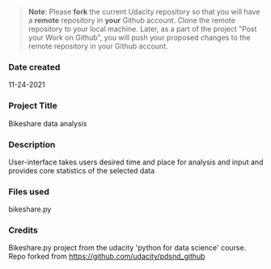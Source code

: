 >**Note**: Please **fork** the current Udacity repository so that you will have a **remote** repository in **your** Github account. Clone the remote repository to your local machine. Later, as a part of the project "Post your Work on Github", you will push your proposed changes to the remote repository in your Github account.

### Date created
11-24-2021

### Project Title
Bikeshare data analysis

### Description
User-interface takes users desired time and place for analysis and input and provides core statistics of the selected data

### Files used
bikeshare.py

### Credits
Bikeshare.py project from the udacity 'python for data science' course. Repo forked from https://github.com/udacity/pdsnd_github

